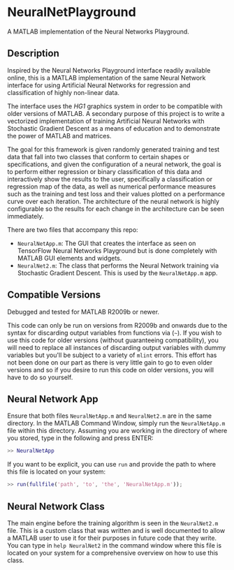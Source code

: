 # NeuralNetPlayground


A MATLAB implementation of the Neural Networks Playground.


## Description

Inspired by the Neural Networks Playground interface readily
available online, this is a MATLAB implementation of the same Neural Network
interface for using Artificial Neural Networks for regression and
classification of highly non-linear data.

The interface uses the *HG1* graphics system in order to be compatible with
older versions of MATLAB.  A secondary purpose of this project is to write a
vectorized implementation of training Artificial Neural Networks with
Stochastic Gradient Descent as a means of education and to demonstrate the
power of MATLAB and matrices.

The goal for this framework is given randomly generated training and test data
that fall into two classes that conform to certain shapes or specifications,
and given the configuration of a neural network, the goal is to perform either
regression or binary classification of this data and interactively show the
results to the user, specifically a classification or regression map of the
data, as well as numerical performance measures such as the training and test
loss and their values plotted on a performance curve over each iteration.
The architecture of the neural network is highly configurable so the results
for each change in the architecture can be seen immediately.

There are two files that accompany this repo:

- `NeuralNetApp.m`: The GUI that creates the interface as seen on TensorFlow
  Neural Networks Playground but is done completely with MATLAB GUI elements
  and widgets.
- `NeuralNet2.m`: The class that performs the Neural Network training via
  Stochastic Gradient Descent. This is used by the `NeuralNetApp.m` app.


## Compatible Versions

Debugged and tested for MATLAB R2009b or newer.

This code can only be run on versions from R2009b and onwards due to the
syntax for discarding output variables from functions via (`~`).  If you wish
to use this code for older versions (without guaranteeing compatibility), you
will need to replace all instances of discarding output variables with dummy
variables but you'll be subject to a variety of `mlint` errors.  This effort
has not been done on our part as there is very little gain to go to even older
versions and so if you desire to run this code on older versions, you will
have to do so yourself.


## Neural Network App

Ensure that both files `NeuralNetApp.m` and `NeuralNet2.m` are in the same
directory.  In the MATLAB Command Window, simply run the `NeuralNetApp.m` file
within this directory. Assuming you are working in the directory of where you
stored, type in the following and press ENTER:

``` matlab
>> NeuralNetApp
```

If you want to be explicit, you can use `run` and provide the path to where
this file is located on your system:

``` matlab
>> run(fullfile('path', 'to', 'the', 'NeuralNetApp.m'));
```



## Neural Network Class

The main engine before the training algorithm is seen in the `NeuralNet2.m`
file.  This is a custom class that was written and is well documented to allow
a MATLAB user to use it for their purposes in future code that they write.
You can type in `help NeuralNet2` in the command window where this file is
located on your system for a comprehensive overview on how to use this class.
